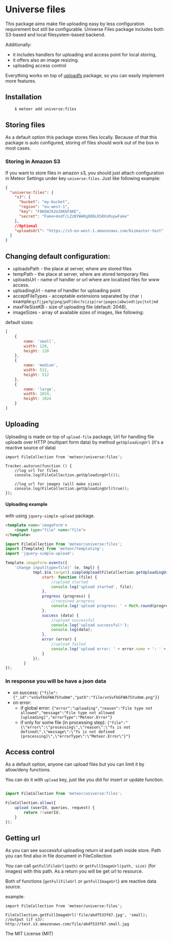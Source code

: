 # Universe files
This package aims make file uploading easy by less configuration requirement but still be configurable.
Universe Files package includes both S3-based and local filesystem-based backend.

Additionally:
- it includes handlers for uploading and access point for local storing,
- it offers also an image resizing.
- uploading access control

Everything works on top of [uploadfs](https://github.com/punkave/uploadfs) package, so you can easily implement more features.

## Installation

```sh
    $ meteor add universe:files
```

## Storing files
As a default option this package stores files locally.
Because of that this package is auto configured,
storing of files should work out of the box in most cases.

### Storing in Amazon S3
If you want to store files in amazon s3,
you should just attach configuration in Meteor Settings
under key `universe:files`.
Just like following example:

```json
{
  "universe:files": {
    "s3": {
      "bucket": "my-bucket",
      "region": "eu-west-1",
      "key": "FAKEWJ62U26K6FAKE",
      "secret": "Fake+4sdf/LZzBYWARg8O6LKS0XsRspwFake"
    },
    //Optional
    "uploadsUrl": "https://s3-eu-west-1.amazonaws.com/bizmaster-test"
  }
}
```

## Changing default configuration:
- uploadsPath - the place at server, where are stored files
- tempPath - the place at server, where are stored temporary files
- uploadsUrl - name of handler or url where are localized files for www access.
- uploadingUrl - name of handler for uploading point
- acceptFileTypes - acceptable extensions separated by char `|`
  example:`gif|jpe?g|png|pdf|doc?x|zip|rar|pages|abw|odt|ps|txt|md`
- maxFileSizeKB - size of uploading file (default: 2048),
- imageSizes - array of available sizes of images, like following:

default sizes:

```js
[
    {
        name: 'small',
        width: 128,
        height: 128
    },
    {
        name: 'medium',
        width: 512,
        height: 512
    },
    {
        name: 'large',
        width: 1024,
        height: 1024
    }
]
```

## Uploading
Uploading is made on top of `upload-file` package,
Url for handling file uploads over HTTP (multipart form data)
by method `getUploadingUrl` (it's a reactive source of data)

```
import FileCollection from 'meteor/universe:files';

Tracker.autorun(function () {
    //log url for files
    console.log(FileCollection.getUploadingUrl());

    //log url for images (will make sizes)
    console.log(FileCollection.getUploadingUrl(true));
});
```
#### Uploading example
with using `jquery-simple-upload` package.

```html
<template name='imageForm'>
    <input type="file" name="file">
</template>
```

```js
import FileCollection from 'meteor/universe:files';
import {Template} from 'meteor/templating';
import 'jquery-simple-upload';

Template.imageForm.events({
    'change input[type=file]' (e, tmpl) {
            tmpl.$(e.target).simpleUpload(FileCollection.getUploadingUrl(), {
                start: function (file) {
                    //upload started
                    console.log('upload started', file);
                },
                progress (progress) {
                    //received progress
                    console.log('upload progress: ' + Math.round(progress) + '%');
                },
                success (data) {
                    //upload successful
                    console.log('upload successful!');
                    console.log(data);
                },
                error (error) {
                    //upload failed
                    console.log('upload error: ' + error.name + ': ' + error.message);
                }
            });
        }
});
```
### In response you will be have a json data
- on success:
`{"file":{"_id":"vnSvFbGFWA7SYudmm","path":"file/vnSvFbGFWA7SYudmm.png"}}`
- on error:
  - if global error:
  `{"error":"uploading","reason":"File type not allowed","message":"File type not allowed [uploading]","errorType":"Meteor.Error"}`
  - if only for some file (in processing step):
  `{"file":"{\"error\":\"processing\",\"reason\":\"fs is not defined\",\"message\":\"fs is not defined [processing]\",\"errorType\":\"Meteor.Error\"}"}`

## Access control
As a default option, anyone can upload files
but you can limit it by allow/deny functions.

You can do it with `upload` key, just like you did for insert or update function.

```js

import FileCollection from 'meteor/universe:files';

FileCollection.allow({
    upload (userId, queries, request) {
        return !!userId;
    }
});

```

## Getting url
As you can see successful uploading return id and path inside store.
Path you can find also in file document in FileCollection

You can call `getFullFileUrl(path)` or `getFullImageUrl(path, size)` (for images)
with this path. As a return you will be get url to resource.

Both of functions (`getFullFileUrl` or `getFullImageUrl`) are
reactive data source.

example:
```
import FileCollection from 'meteor/universe:files';

FileCollection.getFullImageUrl('file/abdf533f67.jpg', 'small);
//output (if s3): http://test.s3.amazonaws.com/file/abdf533f67.small.jpg
```
The MIT License (MIT)
